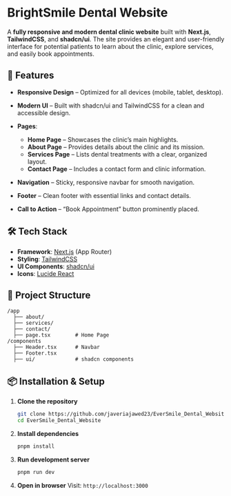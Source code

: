 # BrightSmile Dental Website

A **fully responsive and modern dental clinic website** built with **Next.js**, **TailwindCSS**, and **shadcn/ui**.
The site provides an elegant and user-friendly interface for potential patients to learn about the clinic, explore services, and easily book appointments.

## 🚀 Features

- **Responsive Design** – Optimized for all devices (mobile, tablet, desktop).
- **Modern UI** – Built with shadcn/ui and TailwindCSS for a clean and accessible design.
- **Pages**:

  - **Home Page** – Showcases the clinic’s main highlights.
  - **About Page** – Provides details about the clinic and its mission.
  - **Services Page** – Lists dental treatments with a clear, organized layout.
  - **Contact Page** – Includes a contact form and clinic information.

- **Navigation** – Sticky, responsive navbar for smooth navigation.
- **Footer** – Clean footer with essential links and contact details.
- **Call to Action** – “Book Appointment” button prominently placed.

## 🛠 Tech Stack

- **Framework**: [Next.js](https://nextjs.org/) (App Router)
- **Styling**: [TailwindCSS](https://tailwindcss.com/)
- **UI Components**: [shadcn/ui](https://ui.shadcn.com/)
- **Icons**: [Lucide React](https://lucide.dev/)

## 📂 Project Structure

```
/app
  ├── about/
  ├── services/
  ├── contact/
  ├── page.tsx        # Home Page
/components
  ├── Header.tsx      # Navbar
  ├── Footer.tsx
  ├── ui/             # shadcn components
```

## 📦 Installation & Setup

1. **Clone the repository**

   ```bash
   git clone https://github.com/javeriajawed23/EverSmile_Dental_Website.git
   cd EverSmile_Dental_Website
   ```

2. **Install dependencies**

   ```bash
   pnpm install
   ```

3. **Run development server**

   ```bash
   pnpm run dev
   ```

4. **Open in browser**
   Visit: `http://localhost:3000`
